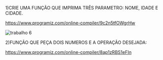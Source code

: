 1)CRIE UMA FUNÇÃO QUE IMPRIMA TRÊS PARAMETRO: NOME, IDADE E CIDADE.

https://www.programiz.com/online-compiler/9c2n5tfOWgrHw

![trabalho 6 ](https://github.com/user-attachments/assets/78af5bc0-f3b0-4485-961b-c196855b1f6e)

2)FUNÇÃO QUE PEÇA DOIS NUMEROS E A OPERAÇÃO DESEJADA: 

https://www.programiz.com/online-compiler/8ap1zRBS1eFIn
